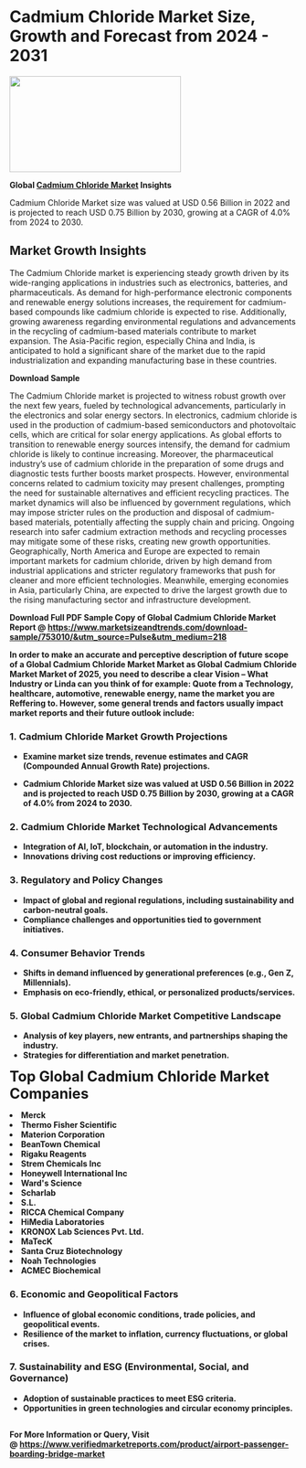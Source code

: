 <H1>Cadmium Chloride Market Size, Growth and Forecast from 2024 - 2031</H1><img class="aligncenter size-medium wp-image-584254" src="https://thirdeyenews.in/wp-content/uploads/2024/09/Global-Market-Research-300x168.jpeg" alt="" width="300" height="168" /><p><strong>Global&nbsp;<a href="https://www.marketsizeandtrends.com/download-sample/753010/&amp;utm_source=Pulse&amp;utm_medium=218">Cadmium Chloride Market</a> Insights</strong></p><p>Cadmium Chloride Market size was valued at USD 0.56 Billion in 2022 and is projected to reach USD 0.75 Billion by 2030, growing at a CAGR of 4.0% from 2024 to 2030.</p><p><h2>Market Growth Insights</h2> <p>The Cadmium Chloride market is experiencing steady growth driven by its wide-ranging applications in industries such as electronics, batteries, and pharmaceuticals. As demand for high-performance electronic components and renewable energy solutions increases, the requirement for cadmium-based compounds like cadmium chloride is expected to rise. Additionally, growing awareness regarding environmental regulations and advancements in the recycling of cadmium-based materials contribute to market expansion. The Asia-Pacific region, especially China and India, is anticipated to hold a significant share of the market due to the rapid industrialization and expanding manufacturing base in these countries.</p> <p><strong>Download Sample</strong></p> <p>The Cadmium Chloride market is projected to witness robust growth over the next few years, fueled by technological advancements, particularly in the electronics and solar energy sectors. In electronics, cadmium chloride is used in the production of cadmium-based semiconductors and photovoltaic cells, which are critical for solar energy applications. As global efforts to transition to renewable energy sources intensify, the demand for cadmium chloride is likely to continue increasing. Moreover, the pharmaceutical industry’s use of cadmium chloride in the preparation of some drugs and diagnostic tests further boosts market prospects. However, environmental concerns related to cadmium toxicity may present challenges, prompting the need for sustainable alternatives and efficient recycling practices. The market dynamics will also be influenced by government regulations, which may impose stricter rules on the production and disposal of cadmium-based materials, potentially affecting the supply chain and pricing. Ongoing research into safer cadmium extraction methods and recycling processes may mitigate some of these risks, creating new growth opportunities. Geographically, North America and Europe are expected to remain important markets for cadmium chloride, driven by high demand from industrial applications and stricter regulatory frameworks that push for cleaner and more efficient technologies. Meanwhile, emerging economies in Asia, particularly China, are expected to drive the largest growth due to the rising manufacturing sector and infrastructure development. <p><strong></p><p><span class=""><strong>Download Full PDF Sample Copy of Global Cadmium Chloride Market Report</strong> @ <a href="https://www.marketsizeandtrends.com/download-sample/753010/&amp;utm_source=Pulse&amp;utm_medium=218" target="_blank">https://www.marketsizeandtrends.com/download-sample/753010/&amp;utm_source=Pulse&amp;utm_medium=218</a></span></p><p>In order to make an accurate and perceptive description of future scope of a Global&nbsp;Cadmium Chloride Market Market as Global&nbsp;Cadmium Chloride Market Market of 2025, you need to describe a clear Vision &ndash; What Industry or Linda can you think of for example: Quote from a Technology, healthcare, automotive, renewable energy, name the market you are Reffering to. However, some general trends and factors usually impact market reports and their future outlook include:</p><h3>1.&nbsp;<strong>Cadmium Chloride Market Growth Projections</strong></h3><ul><li>Examine market size trends, revenue estimates and CAGR (Compounded Annual Growth Rate) projections.</li><li><p>Cadmium Chloride Market size was valued at USD 0.56 Billion in 2022 and is projected to reach USD 0.75 Billion by 2030, growing at a CAGR of 4.0% from 2024 to 2030.</p></li></ul><h3>2.&nbsp;<strong>Cadmium Chloride Market Technological Advancements</strong></h3><ul><li>Integration of AI, IoT, blockchain, or automation in the industry.</li><li>Innovations driving cost reductions or improving efficiency.</li></ul><h3>3.&nbsp;<strong>Regulatory and Policy Changes</strong></h3><ul><li>Impact of global and regional regulations, including sustainability and carbon-neutral goals.</li><li>Compliance challenges and opportunities tied to government initiatives.</li></ul><h3>4.&nbsp;<strong>Consumer Behavior Trends</strong></h3><ul><li>Shifts in demand influenced by generational preferences (e.g., Gen Z, Millennials).</li><li>Emphasis on eco-friendly, ethical, or personalized products/services.</li></ul><h3>5.&nbsp;<strong>Global Cadmium Chloride Market Competitive Landscape</strong></h3><ul><li>Analysis of key players, new entrants, and partnerships shaping the industry.</li><li>Strategies for differentiation and market penetration.</li></ul><p data-pm-slice="1 1 []"><span style="color: inherit; font-family: inherit; font-size: 25px;">Top Global Cadmium Chloride Market Companies</span></p><div class="" data-test-id=""><p><li>Merck</li><li> Thermo Fisher Scientific</li><li> Materion Corporation</li><li> BeanTown Chemical</li><li> Rigaku Reagents</li><li> Strem Chemicals Inc</li><li> Honeywell International Inc</li><li> Ward's Science</li><li> Scharlab</li><li>S.L.</li><li> RICCA Chemical Company</li><li> HiMedia Laboratories</li><li> KRONOX Lab Sciences Pvt. Ltd.</li><li> MaTecK</li><li> Santa Cruz Biotechnology</li><li> Noah Technologies</li><li> ACMEC Biochemical</li></p></div><h3>6.&nbsp;<strong>Economic and Geopolitical Factors</strong></h3><ul><li>Influence of global economic conditions, trade policies, and geopolitical events.</li><li>Resilience of the market to inflation, currency fluctuations, or global crises.</li></ul><h3>7.&nbsp;<strong>Sustainability and ESG (Environmental, Social, and Governance)</strong></h3><ul><li>Adoption of sustainable practices to meet ESG criteria.</li><li>Opportunities in green technologies and circular economy principles.</li></ul><h2><strong style="font-size: 14px;">For More Information or Query, Visit @&nbsp;</strong><a style="background-color: #ffffff; font-size: 14px;" href="https://www.marketsizeandtrends.com/report/cadmium-chloride-market/" target="_blank">https://www.verifiedmarketreports.com/product/airport-passenger-boarding-bridge-market</a></h2>
